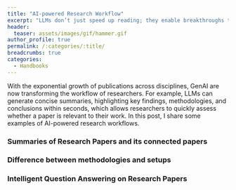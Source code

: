 ```yaml
---
title: "AI-powered Research Workflow"
excerpt: "LLMs don’t just speed up reading; they enable breakthroughs that humans might overlook."
header:
  teaser: assets/images/gif/hammer.gif
author_profile: true
permalink: /:categories/:title/
breadcrumbs: true
categories:
  - Handbooks
---
```


With the exponential growth of publications across disciplines, GenAI are now transforming the workflow of researchers. For example, LLMs can generate concise summaries, highlighting key findings, methodologies, and conclusions within seconds, which allows researchers to quickly assess whether a paper is relevant to their work. In this post, I share some examples of AI-powered research workflows.

### Summaries of Research Papers and its connected papers

### Difference between methodologies and setups

### Intelligent Question Answering on Research Papers

